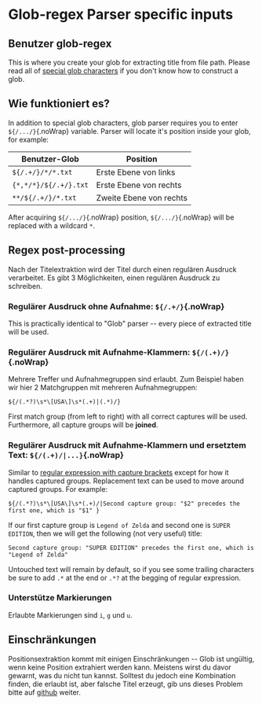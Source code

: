 # Glob-regex Parser specific inputs

## Benutzer glob-regex

This is where you create your glob for extracting title from file path. Please read all of [special glob characters](#special-glob-characters) if you don't know how to construct a glob.

## Wie funktioniert es?

In addition to special glob characters, glob parser requires you to enter `${/.../}`{.noWrap} variable. Parser will locate it's position inside your  glob, for example:

| Benutzer-Glob         | Position                |
| --------------------- | ----------------------- |
| `${/.+/}/*/*.txt`     | Erste Ebene von links   |
| `{*,*/*}/${/.+/}.txt` | Erste Ebene von rechts  |
| `**/${/.+/}/*.txt`    | Zweite Ebene von rechts |

After acquiring `${/.../}`{.noWrap} position, `${/.../}`{.noWrap} will be replaced with a wildcard `*`.

## Regex post-processing

Nach der Titelextraktion wird der Titel durch einen regulären Ausdruck verarbeitet. Es gibt 3 Möglichkeiten, einen regulären Ausdruck zu schreiben.

### Regulärer Ausdruck ohne Aufnahme: `${/.+/}`{.noWrap}

This is practically identical to "Glob" parser -- every piece of extracted title will be used.

### Regulärer Ausdruck mit Aufnahme-Klammern: `${/(.+)/}`{.noWrap}

Mehrere Treffer und Aufnahmegruppen sind erlaubt. Zum Beispiel haben wir hier 2 Matchgruppen mit mehreren Aufnahmegruppen:
```
${/(.*?)\s*\[USA\]\s*(.+)|(.*)/}
```
First match group (from left to right) with all correct captures will be used. Furthermore, all capture groups will be **joined**.

### Regulärer Ausdruck mit Aufnahme-Klammern und ersetztem Text: `${/(.+)/|...}`{.noWrap}

Similar to [regular expression with capture brackets](#regular-expression-with-capture-brackets) except for how it handles captured groups. Replacement text can be used to move around captured groups. For example:
```
${/(.*?)\s*\[USA\]\s*(.+)/|Second capture group: "$2" precedes the first one, which is "$1" }
```
If our first capture group is `Legend of Zelda` and second one is `SUPER EDITION`, then we will get the following (not very useful) title:

`Second capture group: "SUPER EDITION" precedes the first one, which is "Legend of Zelda"`

Untouched text will remain by default, so if you see some trailing characters be sure to add `.*` at the end or `.*?` at the begging of regular expression.

### Unterstütze Markierungen

Erlaubte Markierungen sind `i`, `g` und `u`.

## Einschränkungen

Positionsextraktion kommt mit einigen Einschränkungen -- Glob ist ungültig, wenn keine Position extrahiert werden kann. Meistens wirst du davor gewarnt, was du nicht tun kannst. Solltest du jedoch eine Kombination finden, die erlaubt ist, aber falsche Titel erzeugt, gib uns dieses Problem bitte auf [github](https://github.com/FrogTheFrog/steam-rom-manager/issues) weiter.

